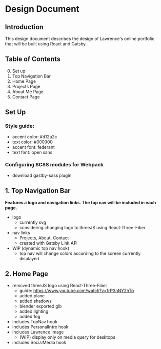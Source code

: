# Design Document

## Introduction
This design document describes the design of Lawrence's online portfolio that will be built using React and Gatsby. 

## Table of Contents
0. Set up
1. Top Navigation Bar
2. Home Page
3. Projects Page
4. About Me Page
5. Contact Page

## Set Up
### Style guide: 
- accent color: #d12a2c
- text color: #000000
- accent font: federant
- text font: open sans

### Configuring SCSS modules for Webpack
- download gastby-sass plugin


## 1. Top Navigation Bar
__Features a logo and navigation links. The top nav will be included in each page.__
* logo
    - currently svg
    - considering changing logo to threeJS using React-Three-Fiber
* nav links
    - Projects, About, Contact
    - created with Gatsby Link API
* WIP (dynamic top nav hook)
    - top nav will change colors according to the screen currently displayed

## 2. Home Page
* removed threeJS logo using React-Three-Fiber
    - guide: https://www.youtube.com/watch?v=1rP3nNY2hTo 
    - added plane
    - added shadows
    - blender exported glb
    - added lighting
    - added fog
* includes TopNav hook
* includes PersonalIntro hook
* includes Lawrence image
    - (WIP) display only on media query for desktops
* includes SocialMedia hook



